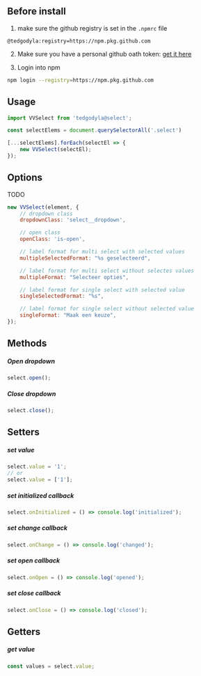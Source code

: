 ## Before install

1. make sure the github registry is set in the `.npmrc` file

```
@tedgodyla:registry=https://npm.pkg.github.com
```

2. Make sure you have a personal github oath token: [get it here](https://github.com/settings/tokens)

3. Login into npm
```bash
npm login --registry=https://npm.pkg.github.com
```

## Usage

```js
import VVSelect from 'tedgodyla@select';

const selectElems = document.querySelectorAll('.select')

[...selectElems].forEach(selectEl => {
    new VVSelect(selectEl);
});
```

## Options
TODO

```js
new VVSelect(element, {
    // dropdown class
    dropdownClass: 'select__dropdown',

    // open class
    openClass: 'is-open',

    // label format for multi select with selected values
    multipleSelectedFormat: "%s geselecteerd",

    // label format for multi select without selectes values
    multipleFormat: "Selecteer opties",   

    // label format for single select with selected value
    singleSelectedFormat: "%s",

    // label format for single select without selected value
    singleFormat: "Maak een keuze",                 
});
```

## Methods

##### Open dropdown

```js
select.open();
```

##### Close dropdown

```js
select.close();
```

## Setters

##### set value

```js
select.value = '1'; 
// or
select.value = ['1'];
```

##### set initialized callback

```js
select.onInitialized = () => console.log('initialized');
```

##### set change callback

```js
select.onChange = () => console.log('changed');
```

##### set open callback

```js
select.onOpen = () => console.log('opened');
```

##### set close callback

```js
select.onClose = () => console.log('closed');
```

## Getters

##### get value

```js
const values = select.value;
```